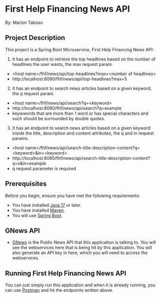 # First Help Financing News API
By: Marlon Taboso

## Project Description

This project is a Spring Boot Microservice, First Help Financing News API:
1. It has an endpoint to retrieve the top headlines based on the number of headlines the user wants, the max request param. 
- \<host name\>/fhf/news/api/top-headlines?max=\<number of headlines\>
- http://localhost:8080/fhf/news/api/top-headlines?max=5

2. It has an endpoint to search news articles based on a given keyword, the q request param.
- \<host name\>/fhf/news/api/search?q=\<keyword\>
- http://localhost:8080/fhf/news/api/search?q=example
- keywwords that are more than 1 word or has special characters and such should be surrounded by double quotes.

3. It has an endpoint to search news articles based on a given keyword inside the title, description and content attributes, the q and in request params.
- \<host name\>/fhf/news/api/search-title-description-content?q=\<keyword\>&in=\<keyword\>
- http://localhost:8080/fhf/news/api/search-title-description-content?q=x&in=example
- q request parameter is required

## Prerequisites

Before you begin, ensure you have met the following requirements:
- You have installed [Java 17](https://www.oracle.com/java/technologies/javase-jdk11-downloads.html) or later.
- You have installed [Maven](https://maven.apache.org/install.html).
- You will use [Spring Boot](https://start.spring.io/).

## GNews API
- [GNews](https://gnews.io/) is the Public News API that this application is talking to. You will see the webservices here that is being hit by this application. You will also generate an API key in here, which you will need to access the webservices.

## Running First Help Financing News API
You can just simply run this application and when it is already running, you can use [Postman](https://www.postman.com/downloads/) and hit the endpoints written above.


